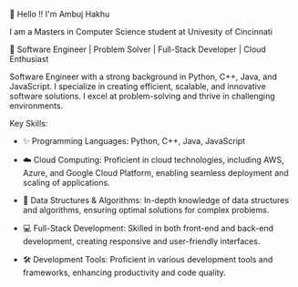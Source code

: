 👋 Hello !! I'm Ambuj Hakhu

I am a Masters in Computer Science student at Univesity of Cincinnati

🚀 Software Engineer | Problem Solver | Full-Stack Developer | Cloud Enthusiast

Software Engineer with a strong background in Python, C++, Java, and JavaScript. I specialize in creating efficient, scalable, and innovative software solutions. I excel at problem-solving and thrive in challenging environments.

Key Skills:
- ✨ Programming Languages: Python, C++, Java, JavaScript

- ☁️ Cloud Computing: Proficient in cloud technologies, including AWS, Azure, and Google Cloud Platform, enabling seamless deployment and scaling of applications.

- 🧠 Data Structures & Algorithms: In-depth knowledge of data structures and algorithms, ensuring optimal solutions for complex problems.

- 💻 Full-Stack Development: Skilled in both front-end and back-end development, creating responsive and user-friendly interfaces.

- 🛠️ Development Tools: Proficient in various development tools and frameworks, enhancing productivity and code quality.
